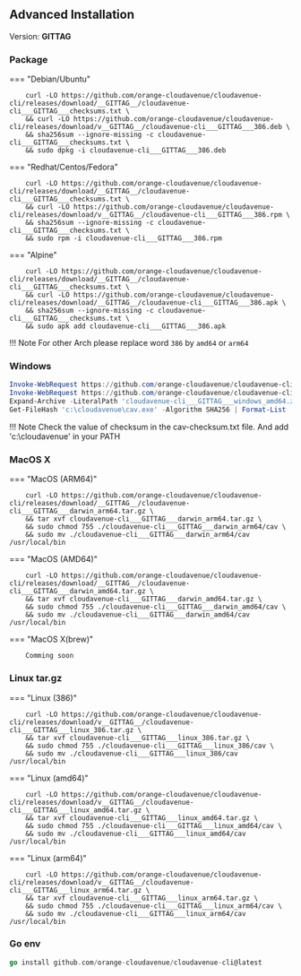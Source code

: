 ## Advanced Installation

Version: __GITTAG__

### Package
=== "Debian/Ubuntu"

        curl -LO https://github.com/orange-cloudavenue/cloudavenue-cli/releases/download/__GITTAG__/cloudavenue-cli___GITTAG___checksums.txt \
        && curl -LO https://github.com/orange-cloudavenue/cloudavenue-cli/releases/download/v__GITTAG__/cloudavenue-cli___GITTAG___386.deb \
        && sha256sum --ignore-missing -c cloudavenue-cli___GITTAG___checksums.txt \
        && sudo dpkg -i cloudavenue-cli___GITTAG___386.deb

=== "Redhat/Centos/Fedora"

        curl -LO https://github.com/orange-cloudavenue/cloudavenue-cli/releases/download/__GITTAG__/cloudavenue-cli___GITTAG___checksums.txt \
        && curl -LO https://github.com/orange-cloudavenue/cloudavenue-cli/releases/download/v__GITTAG__/cloudavenue-cli___GITTAG___386.rpm \
        && sha256sum --ignore-missing -c cloudavenue-cli___GITTAG___checksums.txt \
        && sudo rpm -i cloudavenue-cli___GITTAG___386.rpm

=== "Alpine"

        curl -LO https://github.com/orange-cloudavenue/cloudavenue-cli/releases/download/__GITTAG__/cloudavenue-cli___GITTAG___checksums.txt \
        && curl -LO https://github.com/orange-cloudavenue/cloudavenue-cli/releases/download/__GITTAG__/cloudavenue-cli___GITTAG___386.apk \
        && sha256sum --ignore-missing -c cloudavenue-cli___GITTAG___checksums.txt \
        && sudo apk add cloudavenue-cli___GITTAG___386.apk
        
!!! Note
        For other Arch please replace word `386` by `amd64` or `arm64`

### Windows
``` powershell
Invoke-WebRequest https://github.com/orange-cloudavenue/cloudavenue-cli/releases/download/__GITTAG__/cloudavenue-cli___GITTAG___checksums.txt -OutFile "cav-checksum.txt"
Invoke-WebRequest https://github.com/orange-cloudavenue/cloudavenue-cli/releases/download/__GITTAG__/cloudavenue-cli___GITTAG___windows_amd64.zip -OutFile "cloudavenue-cli___GITTAG___windows_amd64.zip"
Expand-Archive -LiteralPath 'cloudavenue-cli___GITTAG___windows_amd64.zip' -DestinationPath 'c:\cloudavenue\' 
Get-FileHash 'c:\cloudavenue\cav.exe' -Algorithm SHA256 | Format-List
```
!!! Note
        Check the value of checksum in the cav-checksum.txt file. And add 'c:\cloudavenue\' in your PATH

### MacOS X
=== "MacOS (ARM64)"

        curl -LO https://github.com/orange-cloudavenue/cloudavenue-cli/releases/download/__GITTAG__/cloudavenue-cli___GITTAG___darwin_arm64.tar.gz \
        && tar xvf cloudavenue-cli___GITTAG___darwin_arm64.tar.gz \
        && sudo chmod 755 ./cloudavenue-cli___GITTAG___darwin_arm64/cav \
        && sudo mv ./cloudavenue-cli___GITTAG___darwin_arm64/cav /usr/local/bin

=== "MacOS (AMD64)"

        curl -LO https://github.com/orange-cloudavenue/cloudavenue-cli/releases/download/__GITTAG__/cloudavenue-cli___GITTAG___darwin_amd64.tar.gz \
        && tar xvf cloudavenue-cli___GITTAG___darwin_amd64.tar.gz \
        && sudo chmod 755 ./cloudavenue-cli___GITTAG___darwin_amd64/cav \
        && sudo mv ./cloudavenue-cli___GITTAG___darwin_amd64/cav /usr/local/bin

=== "MacOS X(brew)"

        Comming soon

### Linux tar.gz
=== "Linux (386)"

        curl -LO https://github.com/orange-cloudavenue/cloudavenue-cli/releases/download/v__GITTAG__/cloudavenue-cli___GITTAG___linux_386.tar.gz \
        && tar xvf cloudavenue-cli___GITTAG___linux_386.tar.gz \
        && sudo chmod 755 ./cloudavenue-cli___GITTAG___linux_386/cav \
        && sudo mv ./cloudavenue-cli___GITTAG___linux_386/cav /usr/local/bin

=== "Linux (amd64)"

        curl -LO https://github.com/orange-cloudavenue/cloudavenue-cli/releases/download/v__GITTAG__/cloudavenue-cli___GITTAG___linux_amd64.tar.gz \
        && tar xvf cloudavenue-cli___GITTAG___linux_amd64.tar.gz \
        && sudo chmod 755 ./cloudavenue-cli___GITTAG___linux_amd64/cav \
        && sudo mv ./cloudavenue-cli___GITTAG___linux_amd64/cav /usr/local/bin

=== "Linux (arm64)"

        curl -LO https://github.com/orange-cloudavenue/cloudavenue-cli/releases/download/v__GITTAG__/cloudavenue-cli___GITTAG___linux_arm64.tar.gz \
        && tar xvf cloudavenue-cli___GITTAG___linux_arm64.tar.gz \
        && sudo chmod 755 ./cloudavenue-cli___GITTAG___linux_arm64/cav \
        && sudo mv ./cloudavenue-cli___GITTAG___linux_arm64/cav /usr/local/bin

### Go env
``` go
go install github.com/orange-cloudavenue/cloudavenue-cli@latest
```